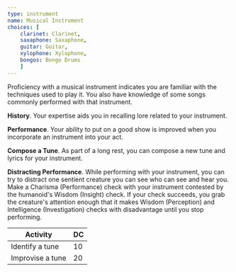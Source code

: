 ```yaml
---
type: instrument
name: Musical Instrument
choices: [
    clarinet: Clarinet,
    saxaphone: Saxaphone,
    guitar: Guitar, 
    xylophone: Xylophone,
    bongos: Bongo Drums
    ]
---
```

Proficiency with a musical instrument indicates you are familiar with the techniques used to play it. You also have
knowledge of some songs commonly performed with that instrument.

__History__. Your expertise aids you in recalling lore related to your instrument.

__Performance__. Your ability to put on a good show is improved when you incorporate an instrument into your act.

__Compose a Tune__. As part of a long rest, you can compose a new tune and lyrics for your instrument.

__Distracting Performance__. While performing with your instrument, you can try to distract one sentient creature
you can see who can see and hear you. Make a Charisma (Performance) check with your instrument contested by the humanoid's Wisdom (Insight)
check. If your check succeeds, you grab the creature's attention enough that it makes Wisdom (Perception) and
Intelligence (Investigation) checks with disadvantage until you stop performing.

Activity | DC
--- | ---
Identify a tune | 10
Improvise a tune | 20